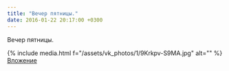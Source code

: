 ```yaml
---
title: "Вечер пятницы."
date: 2016-01-22 20:17:00 +0300
---
```


Вечер пятницы.


{% include media.html f="/assets/vk_photos/1/9Krkpv-S9MA.jpg" alt="" %}
[Вложение](https://vk.com/photo41076938_398455909)
